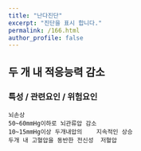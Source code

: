 ```yaml
---
title: "난다진단"
excerpt: "진단을 표시 합니다."
permalink: /166.html
author_profile: false
---
```

## 두 개 내 적응능력 감소



### 특성 / 관련요인 / 위험요인

>   

    뇌손상
    50~60mmHg이하로 뇌관류압 감소
    10~15mmHg이상 두개내압의    지속적인 상승
    두개 내 고혈압을 동반한 전신성  저혈압
